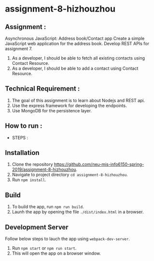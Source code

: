 # assignment-8-hizhouzhou

## Assignment : 
Asynchronous JavaScript: Address book/Contact app
Create a simple JavaScript web application for the address book. Develop REST APIs for assignment 7. 
1. As a developer, I should be able to fetch all existing contacts using Contact Resource.
2. As a developer, I should be able to add a contact using Contact Resource.

## Technical Requirement : 
1. The goal of this assignment is to learn about Nodejs and REST api.
2. Use the express framework for developing the endpoints.
3. Use MongoDB for the persistence layer.

## How to run :
* STEPS :

## Installation
1. Clone the repository https://github.com/neu-mis-info6150-spring-2019/assignment-8-hizhouzhou.
2. Navigate to project directory `cd assignment-8-hizhouzhou`.
3. Run `npm install`.

## Build
1. To build the app, run `npm run build`.
2. Launh the app by opening the file `./dist/index.html` in a browser.

## Development Server
Follow below steps to lauch the app using `webpack-dev-server`.
1. Run `npm start` or `npm run start`.
2. This will open the app on a browser window.
